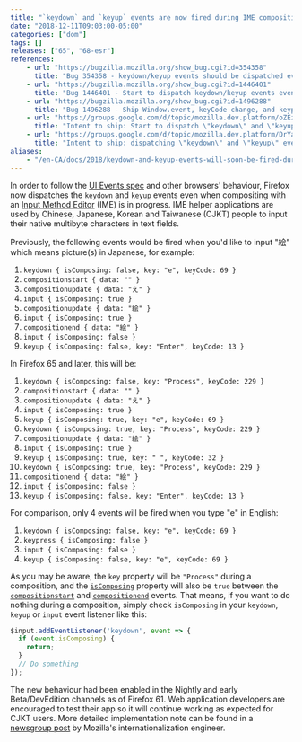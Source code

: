 ```yaml
---
title: "`keydown` and `keyup` events are now fired during IME composition"
date: "2018-12-11T09:03:00-05:00"
categories: ["dom"]
tags: []
releases: ["65", "68-esr"]
references:
    - url: "https://bugzilla.mozilla.org/show_bug.cgi?id=354358"
      title: "Bug 354358 - keydown/keyup events should be dispatched even during composition (but keypress shouldn't be so)"
    - url: "https://bugzilla.mozilla.org/show_bug.cgi?id=1446401"
      title: "Bug 1446401 - Start to dispatch keydown/keyup events even during composition in Nightly and early Beta"
    - url: "https://bugzilla.mozilla.org/show_bug.cgi?id=1496288"
      title: "Bug 1496288 - Ship Window.event, keyCode change, and keypress event handling changes"
    - url: "https://groups.google.com/d/topic/mozilla.dev.platform/oZEz5JH9ZK8/discussion"
      title: "Intent to ship: Start to dispatch \"keydown\" and \"keyup\" events even if composing (only in Nightly and early Beta)"
    - url: "https://groups.google.com/d/topic/mozilla.dev.platform/DrYa0gDxI5Q/discussion"
      title: "Intent to ship: dispatching \"keydown\" and \"keyup\" events during IME composition"
aliases:
    - "/en-CA/docs/2018/keydown-and-keyup-events-will-soon-be-fired-during-ime-composition/"
---
```

In order to follow the [UI Events spec](https://w3c.github.io/uievents/) and other browsers' behaviour, Firefox now dispatches the `keydown` and `keyup` events even when compositing with an [Input Method Editor](https://en.wikipedia.org/wiki/Input_method) (IME) is in progress. IME helper applications are used by Chinese, Japanese, Korean and Taiwanese (CJKT) people to input their native multibyte characters in text fields.

Previously, the following events would be fired when you'd like to input "絵" which means picture(s) in Japanese, for example:

1. `keydown { isComposing: false, key: "e", keyCode: 69 }`
1. `compositionstart { data: "" }`
3. `compositionupdate { data: "え" }`
4. `input { isComposing: true }`
5. `compositionupdate { data: "絵" }`
6. `input { isComposing: true }`
7. `compositionend { data: "絵" }`
8. `input { isComposing: false }`
9. `keyup { isComposing: false, key: "Enter", keyCode: 13 }`

In Firefox 65 and later, this will be:

1. `keydown { isComposing: false, key: "Process", keyCode: 229 }`
2. `compositionstart { data: "" }`
3. `compositionupdate { data: "え" }`
4. `input { isComposing: true }`
5. `keyup { isComposing: true, key: "e", keyCode: 69 }`
6. `keydown { isComposing: true, key: "Process", keyCode: 229 }`
7. `compositionupdate { data: "絵" }`
8. `input { isComposing: true }`
9. `keyup { isComposing: true, key: " ", keyCode: 32 }`
10. `keydown { isComposing: true, key: "Process", keyCode: 229 }`
11. `compositionend { data: "絵" }`
12. `input { isComposing: false }`
13. `keyup { isComposing: false, key: "Enter", keyCode: 13 }`

For comparison, only 4 events will be fired when you type "e" in English:

1. `keydown { isComposing: false, key: "e", keyCode: 69 }`
2. `keypress { isComposing: false }`
3. `input { isComposing: false }`
4. `keyup { isComposing: false, key: "e", keyCode: 69 }`

As you may be aware, the `key` property will be `"Process"` during a composition, and the [`isComposing`](https://developer.mozilla.org/docs/Web/API/KeyboardEvent/isComposing) property will also be `true` between the [`compositionstart`](https://developer.mozilla.org/docs/Web/Events/compositionstart) and [`compositionend`](https://developer.mozilla.org/docs/Web/Events/compositionend) events. That means, if you want to do nothing during a composition, simply check `isComposing` in your `keydown`, `keyup` or `input` event listener like this:

```js
$input.addEventListener('keydown', event => {
  if (event.isComposing) {
    return;
  }
  // Do something
});
```

The new behaviour had been enabled in the Nightly and early Beta/DevEdition channels as of Firefox 61. Web application developers are encouraged to test their app so it will continue working as expected for CJKT users. More detailed implementation note can be found in a [newsgroup post](https://groups.google.com/d/topic/mozilla.dev.platform/oZEz5JH9ZK8/discussion) by Mozilla's internationalization engineer.
